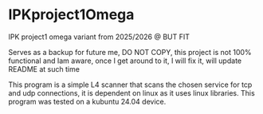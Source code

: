 # IPKproject1Omega
IPK project1 omega variant from 2025/2026 @ BUT FIT

Serves as a backup for future me, DO NOT COPY, this project is not 100% functional and Iam aware, once I get around to it, I will fix it, will update README at such time

This program is a simple L4 scanner that scans the chosen service for tcp and udp connections, it is dependent on linux as it uses linux libraries. This program was tested on a kubuntu 24.04 device.
